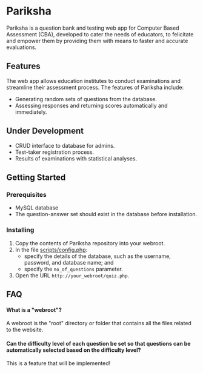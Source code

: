 # Pariksha
Pariksha is a question bank and testing web app for Computer Based Assessment (CBA), developed to cater the needs of educators, to felicitate and empower them by providing them with means to faster and accurate evaluations.

## Features
The web app allows education institutes to conduct examinations and streamline their assessment process. The features of Pariksha include:
* Generating random sets of questions from the database.
* Assessing responses and returning scores automatically and immediately.

## Under Development  
* CRUD interface to database for admins.
* Test-taker registration process.
* Results of examinations with statistical analyses.

## Getting Started
### Prerequisites
* MySQL database
* The question-answer set should exist in the database before installation.

### Installing
1. Copy the contents of Pariksha repository into your webroot.
2. In the file [scripts/config.php](https://github.com/klbm9999/Pariksha/blob/master/scripts/config.php):
   * specify the details of the database, such as the username, password, and database name; and
   * specify the `no_of_questions` parameter.
3. Open the URL `http://your_webroot/quiz.php`.

## FAQ
#### What is a "webroot"?
A webroot is the "root" directory or folder that contains all the files related to the website. 

#### Can the difficulty level of each question be set so that questions can be automatically selected based on the difficulty level?
This is a feature that will be implemented!
